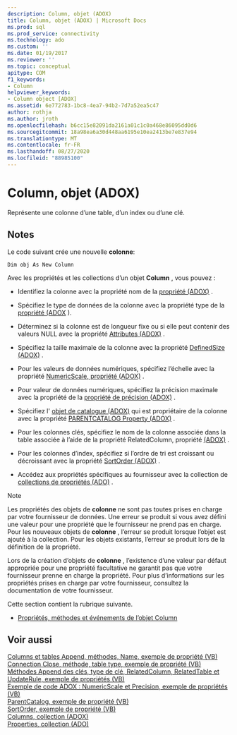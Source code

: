 ```yaml
---
description: Column, objet (ADOX)
title: Column, objet (ADOX) | Microsoft Docs
ms.prod: sql
ms.prod_service: connectivity
ms.technology: ado
ms.custom: ''
ms.date: 01/19/2017
ms.reviewer: ''
ms.topic: conceptual
apitype: COM
f1_keywords:
- Column
helpviewer_keywords:
- Column object [ADOX]
ms.assetid: 6e772783-1bc8-4ea7-94b2-7d7a52ea5c47
author: rothja
ms.author: jroth
ms.openlocfilehash: b6cc15e82091da2161a01c1c0a468e86095dd0d6
ms.sourcegitcommit: 18a98ea6a30d448aa6195e10ea2413be7e837e94
ms.translationtype: MT
ms.contentlocale: fr-FR
ms.lasthandoff: 08/27/2020
ms.locfileid: "88985100"
---
```

# <a name="column-object-adox"></a>Column, objet (ADOX)
Représente une colonne d’une table, d’un index ou d’une clé.  
  
## <a name="remarks"></a>Notes  
 Le code suivant crée une nouvelle **colonne**:  
  
 `Dim obj As New Column`  
  
 Avec les propriétés et les collections d’un objet **Column** , vous pouvez :  
  
-   Identifiez la colonne avec la propriété nom de la [propriété (ADOX)](./name-property-adox.md) .  
  
-   Spécifiez le type de données de la colonne avec la propriété type de la [propriété (ADOX](./type-property-key-adox.md) ).  
  
-   Déterminez si la colonne est de longueur fixe ou si elle peut contenir des valeurs NULL avec la propriété [Attributes (ADOX)](./attributes-property-adox.md) .  
  
-   Spécifiez la taille maximale de la colonne avec la propriété [DefinedSize (ADOX)](./definedsize-property-adox.md) .  
  
-   Pour les valeurs de données numériques, spécifiez l’échelle avec la propriété [NumericScale, propriété (ADOX)](./numericscale-property-adox.md) .  
  
-   Pour valeur de données numériques, spécifiez la précision maximale avec la propriété de la [propriété de précision (ADOX)](./precision-property-adox.md) .  
  
-   Spécifiez l' [objet de catalogue (ADOX)](./catalog-object-adox.md) qui est propriétaire de la colonne avec la propriété [PARENTCATALOG Property (ADOX)](./parentcatalog-property-adox.md) .  
  
-   Pour les colonnes clés, spécifiez le nom de la colonne associée dans la table associée à l’aide de la propriété RelatedColumn, propriété [(ADOX)](./relatedcolumn-property-adox.md) .  
  
-   Pour les colonnes d’index, spécifiez si l’ordre de tri est croissant ou décroissant avec la propriété [SortOrder (ADOX)](./sortorder-property-adox.md) .  
  
-   Accédez aux propriétés spécifiques au fournisseur avec la collection de [collections de propriétés (ADO)](../ado-api/properties-collection-ado.md) .  
  
> [!NOTE]
>  Les propriétés des objets de **colonne** ne sont pas toutes prises en charge par votre fournisseur de données. Une erreur se produit si vous avez défini une valeur pour une propriété que le fournisseur ne prend pas en charge. Pour les nouveaux objets de **colonne** , l’erreur se produit lorsque l’objet est ajouté à la collection. Pour les objets existants, l’erreur se produit lors de la définition de la propriété.  
>   
>  Lors de la création d’objets de **colonne** , l’existence d’une valeur par défaut appropriée pour une propriété facultative ne garantit pas que votre fournisseur prenne en charge la propriété. Pour plus d’informations sur les propriétés prises en charge par votre fournisseur, consultez la documentation de votre fournisseur.  
  
 Cette section contient la rubrique suivante.  
  
-   [Propriétés, méthodes et événements de l’objet Column](./column-object-properties-methods-and-events.md)  
  
## <a name="see-also"></a>Voir aussi  
 [Columns et tables Append, méthodes, Name, exemple de propriété (VB)](./columns-and-tables-append-methods-name-property-example-vb.md)   
 [Connection Close, méthode, table type, exemple de propriété (VB)](./connection-close-method-table-type-property-example-vb.md)   
 [Méthodes Append des clés, type de clé, RelatedColumn, RelatedTable et UpdateRule, exemple de propriétés (VB)](./keys-append-method-key-type-relatedcolumn-relatedtable-example-vb.md)   
 [Exemple de code ADOX : NumericScale et Precision, exemple de propriétés (VB)](./adox-code-example-numericscale-and-precision-properties-example-vb.md)   
 [ParentCatalog, exemple de propriété (VB)](./parentcatalog-property-example-vb.md)   
 [SortOrder, exemple de propriété (VB)](./sortorder-property-example-vb.md)   
 [Columns, collection (ADOX)](./columns-collection-adox.md)   
 [Properties, collection (ADO)](../ado-api/properties-collection-ado.md)